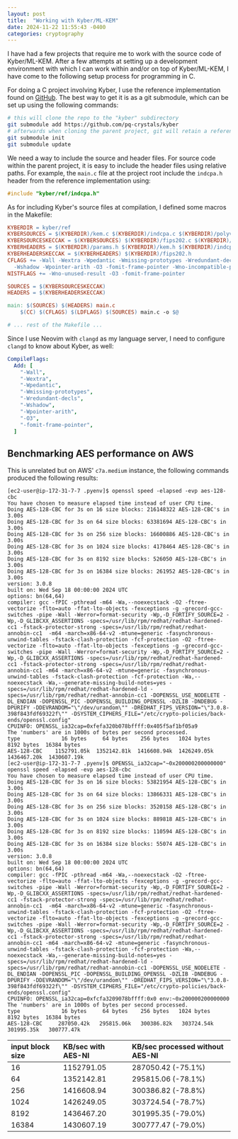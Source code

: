```yaml
---
layout: post
title:  "Working with Kyber/ML-KEM"
date: 2024-11-22 11:55:43 -0400
categories: cryptography
---
```


I have had a few projects that require me to work with the source code of Kyber/ML-KEM. After a few attempts at setting up a development environment with which I can work within and/or on top of Kyber/ML-KEM, I have come to the following setup process for programming in C.

For doing a C project involving Kyber, I use the reference implementation found on [GitHub](https://github.com/pq-crystals/kyber). The best way to get it is as a git submodule, which can be set up using the following commands:

```bash
# this will clone the repo to the "kyber" subdirectory
git submodule add https://github.com/pq-crystals/kyber
# afterwards when cloning the parent project, git will retain a reference but no actual source code, so we need the following commands to clone the submodule again:
git submodule init
git submodule update
```

We need a way to include the source and header files. For source code within the parent project, it is easy to include the header files using relative paths. For example, the `main.c` file at the project root include the `indcpa.h` header from the reference implementation using:

```c
#include "kyber/ref/indcpa.h"
```

As for including Kyber's source files at compilation, I defined some macros in the Makefile:

```makefile
KYBERDIR = kyber/ref
KYBERSOURCES = $(KYBERDIR)/kem.c $(KYBERDIR)/indcpa.c $(KYBERDIR)/polyvec.c $(KYBERDIR)/poly.c $(KYBERDIR)/ntt.c $(KYBERDIR)/cbd.c $(KYBERDIR)/reduce.c $(KYBERDIR)/verify.c $(KYBERDIR)/randombytes.c
KYBERSOURCESKECCAK = $(KYBERSOURCES) $(KYBERDIR)/fips202.c $(KYBERDIR)/symmetric-shake.c
KYBERHEADERS = $(KYBERDIR)/params.h $(KYBERDIR)/kem.h $(KYBERDIR)/indcpa.h $(KYBERDIR)/polyvec.h $(KYBERDIR)/poly.h $(KYBERDIR)/ntt.h $(KYBERDIR)/cbd.h $(KYBERDIR)/reduce.c $(KYBERDIR)/verify.h $(KYBERDIR)/symmetric.h
KYBERHEADERSKECCAK = $(KYBERHEADERS) $(KYBERDIR)/fips202.h
CFLAGS += -Wall -Wextra -Wpedantic -Wmissing-prototypes -Wredundant-decls \
  -Wshadow -Wpointer-arith -O3 -fomit-frame-pointer -Wno-incompatible-pointer-types
NISTFLAGS += -Wno-unused-result -O3 -fomit-frame-pointer

SOURCES = $(KYBERSOURCESKECCAK)
HEADERS = $(KYBERHEADERSKECCAK)

main: $(SOURCES) $(HEADERS) main.c
	$(CC) $(CFLAGS) $(LDFLAGS) $(SOURCES) main.c -o $@

# ... rest of the Makefile ...
```

Since I use Neovim with `clangd` as my language server, I need to configure `clangd` to know about Kyber, as well:

```yaml
CompileFlags:
  Add: [
    "-Wall", 
    "-Wextra", 
    "-Wpedantic", 
    "-Wmissing-prototypes", 
    "-Wredundant-decls", 
    "-Wshadow", 
    "-Wpointer-arith", 
    "-O3", 
    "-fomit-frame-pointer",
  ]
```

## Benchmarking AES performance on AWS
This is unrelated but on AWS' `c7a.medium` instance, the following commands produced the following results:

```
[ec2-user@ip-172-31-7-7 .pyenv]$ openssl speed -elapsed -evp aes-128-cbc
You have chosen to measure elapsed time instead of user CPU time.
Doing AES-128-CBC for 3s on 16 size blocks: 216148322 AES-128-CBC's in 3.00s
Doing AES-128-CBC for 3s on 64 size blocks: 63381694 AES-128-CBC's in 3.00s
Doing AES-128-CBC for 3s on 256 size blocks: 16600886 AES-128-CBC's in 3.00s
Doing AES-128-CBC for 3s on 1024 size blocks: 4178464 AES-128-CBC's in 3.00s
Doing AES-128-CBC for 3s on 8192 size blocks: 526050 AES-128-CBC's in 3.00s
Doing AES-128-CBC for 3s on 16384 size blocks: 261952 AES-128-CBC's in 3.00s
version: 3.0.8
built on: Wed Sep 18 00:00:00 2024 UTC
options: bn(64,64)
compiler: gcc -fPIC -pthread -m64 -Wa,--noexecstack -O2 -ftree-vectorize -flto=auto -ffat-lto-objects -fexceptions -g -grecord-gcc-switches -pipe -Wall -Werror=format-security -Wp,-D_FORTIFY_SOURCE=2 -Wp,-D_GLIBCXX_ASSERTIONS -specs=/usr/lib/rpm/redhat/redhat-hardened-cc1 -fstack-protector-strong -specs=/usr/lib/rpm/redhat/redhat-annobin-cc1  -m64 -march=x86-64-v2 -mtune=generic -fasynchronous-unwind-tables -fstack-clash-protection -fcf-protection -O2 -ftree-vectorize -flto=auto -ffat-lto-objects -fexceptions -g -grecord-gcc-switches -pipe -Wall -Werror=format-security -Wp,-D_FORTIFY_SOURCE=2 -Wp,-D_GLIBCXX_ASSERTIONS -specs=/usr/lib/rpm/redhat/redhat-hardened-cc1 -fstack-protector-strong -specs=/usr/lib/rpm/redhat/redhat-annobin-cc1 -m64 -march=x86-64-v2 -mtune=generic -fasynchronous-unwind-tables -fstack-clash-protection -fcf-protection -Wa,--noexecstack -Wa,--generate-missing-build-notes=yes -specs=/usr/lib/rpm/redhat/redhat-hardened-ld -specs=/usr/lib/rpm/redhat/redhat-annobin-cc1 -DOPENSSL_USE_NODELETE -DL_ENDIAN -DOPENSSL_PIC -DOPENSSL_BUILDING_OPENSSL -DZLIB -DNDEBUG -DPURIFY -DDEVRANDOM="\"/dev/urandom\"" -DREDHAT_FIPS_VERSION="\"3.0.8-398f843fdf69322f\"" -DSYSTEM_CIPHERS_FILE="/etc/crypto-policies/back-ends/openssl.config"
CPUINFO: OPENSSL_ia32cap=0xfefa320b078bffff:0x405f5af1bf05a9
The 'numbers' are in 1000s of bytes per second processed.
type             16 bytes     64 bytes    256 bytes   1024 bytes   8192 bytes  16384 bytes
AES-128-CBC    1152791.05k  1352142.81k  1416608.94k  1426249.05k  1436467.20k  1430607.19k
[ec2-user@ip-172-31-7-7 .pyenv]$ OPENSSL_ia32cap="~0x200000200000000" openssl speed -elapsed -evp aes-128-cbc
You have chosen to measure elapsed time instead of user CPU time.
Doing AES-128-CBC for 3s on 16 size blocks: 53821954 AES-128-CBC's in 3.00s
Doing AES-128-CBC for 3s on 64 size blocks: 13866331 AES-128-CBC's in 3.00s
Doing AES-128-CBC for 3s on 256 size blocks: 3520158 AES-128-CBC's in 3.00s
Doing AES-128-CBC for 3s on 1024 size blocks: 889818 AES-128-CBC's in 3.00s
Doing AES-128-CBC for 3s on 8192 size blocks: 110594 AES-128-CBC's in 3.00s
Doing AES-128-CBC for 3s on 16384 size blocks: 55074 AES-128-CBC's in 3.00s
version: 3.0.8
built on: Wed Sep 18 00:00:00 2024 UTC
options: bn(64,64)
compiler: gcc -fPIC -pthread -m64 -Wa,--noexecstack -O2 -ftree-vectorize -flto=auto -ffat-lto-objects -fexceptions -g -grecord-gcc-switches -pipe -Wall -Werror=format-security -Wp,-D_FORTIFY_SOURCE=2 -Wp,-D_GLIBCXX_ASSERTIONS -specs=/usr/lib/rpm/redhat/redhat-hardened-cc1 -fstack-protector-strong -specs=/usr/lib/rpm/redhat/redhat-annobin-cc1  -m64 -march=x86-64-v2 -mtune=generic -fasynchronous-unwind-tables -fstack-clash-protection -fcf-protection -O2 -ftree-vectorize -flto=auto -ffat-lto-objects -fexceptions -g -grecord-gcc-switches -pipe -Wall -Werror=format-security -Wp,-D_FORTIFY_SOURCE=2 -Wp,-D_GLIBCXX_ASSERTIONS -specs=/usr/lib/rpm/redhat/redhat-hardened-cc1 -fstack-protector-strong -specs=/usr/lib/rpm/redhat/redhat-annobin-cc1 -m64 -march=x86-64-v2 -mtune=generic -fasynchronous-unwind-tables -fstack-clash-protection -fcf-protection -Wa,--noexecstack -Wa,--generate-missing-build-notes=yes -specs=/usr/lib/rpm/redhat/redhat-hardened-ld -specs=/usr/lib/rpm/redhat/redhat-annobin-cc1 -DOPENSSL_USE_NODELETE -DL_ENDIAN -DOPENSSL_PIC -DOPENSSL_BUILDING_OPENSSL -DZLIB -DNDEBUG -DPURIFY -DDEVRANDOM="\"/dev/urandom\"" -DREDHAT_FIPS_VERSION="\"3.0.8-398f843fdf69322f\"" -DSYSTEM_CIPHERS_FILE="/etc/crypto-policies/back-ends/openssl.config"
CPUINFO: OPENSSL_ia32cap=0xfcfa3209078bffff:0x0 env:~0x200000200000000
The 'numbers' are in 1000s of bytes per second processed.
type             16 bytes     64 bytes    256 bytes   1024 bytes   8192 bytes  16384 bytes
AES-128-CBC     287050.42k   295815.06k   300386.82k   303724.54k   301995.35k   300777.47k
```

|input block size|KB/sec with AES-NI|KB/sec processed without AES-NI|
|:--|:--|:--|
|16|1152791.05|287050.42 (-75.1%)|
|64|1352142.81|295815.06 (-78.1%)|
|256|1416608.94|300386.82 (-78.8%)|
|1024|1426249.05|303724.54 (-78.7%)|
|8192|1436467.20|301995.35 (-79.0%)|
|16384|1430607.19|300777.47 (-79.0%)|
